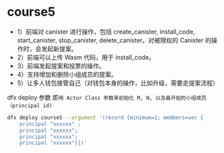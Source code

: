 # course5
* 1）前端对 canister 进行操作，包括 create_canister, install_code, start_canister, stop_canister, delete_canister。对被限权的 Canister 的操作时，会发起新提案。
* 2）前端可以上传 Wasm 代码，用于 install_code。
* 3）前端发起提案和投票的操作。
* 4）支持增加和删除小组成员的提案。
* 5）让多人钱包接管自己（对钱包本身的操作，比如升级，需要走提案流程）

dfx deploy 参数 即`用 Actor Class 参数来初始化 M, N, 以及最开始的小组成员（principal id)`
```bash 
dfx deploy course5 --argument '(record {minimum=1; members=vec {
    principal "xxxxxx" ;
    principal "xxxxxx"; 
    principal "xxxxxx"; 
    principal "xxxxxx"}})'

```